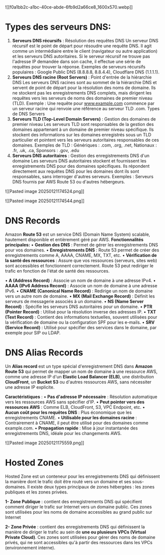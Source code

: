 ![[f0a1bb2c-a1bc-40ce-abde-6fb9d2a66ce8_1600x570.webp]]

# Types des serveurs DNS: 

1. **Serveurs DNS récursifs** : Résolution des requêtes DNS Un serveur DNS récursif est le point de départ pour résoudre une requête DNS. Il agit comme un intermédiaire entre le client (navigateur ou autre application) et les serveurs DNS autoritaires. Si le serveur récursif ne trouve pas l'adresse IP demandée dans son cache, il effectue une série de requêtes pour trouver la réponse. Exemples de serveurs récursifs populaires : Google Public DNS (8.8.8.8, 8.8.4.4), Cloudflare DNS (1.1.1.1). 
2. **Serveurs DNS racine (Root Servers)** : Point d'entrée de la hiérarchie DNS Les serveurs DNS racines sont au sommet de la hiérarchie DNS et servent de point de départ pour la résolution des noms de domaine. Ils ne stockent pas les enregistrements DNS complets, mais dirigent les requêtes vers les serveurs de noms des domaines de premier niveau (TLD). Exemple : Une requête pour www.example.com commence par un serveur racine qui renvoie une référence au serveur TLD .com. Types de DNS Servers 
3. **Serveurs TLD (Top-Level Domain Servers)** : Gestion des domaines de premier niveau Les serveurs TLD sont responsables de la gestion des domaines appartenant à un domaine de premier niveau spécifique. Ils stockent des informations sur les domaines enregistrés sous un TLD particulier et pointent vers les serveurs autoritaires responsables de ces domaines. Exemples de TLD : Génériques : .com, .org, .net, Nationaux : .fr, .uk, .ca, Sponsors : .gov, .edu 
4. **Serveurs DNS autoritaires** : Gestion des enregistrements DNS d'un domaine Les serveurs DNS autoritaires stockent et fournissent les enregistrements DNS pour des domaines spécifiques. Ils répondent directement aux requêtes DNS pour les domaines dont ils sont responsables, sans interroger d'autres serveurs. Exemples : Serveurs DNS fournis par AWS Route 53 ou d'autres hébergeurs.

![[Pasted image 20250121174524.png]]

![[Pasted image 20250121174544.png]]
# DNS Records

Amazon **Route 53** est un service DNS (Domain Name System) scalable, hautement disponible et entièrement géré par AWS. 
**Fonctionnalités principales:** 
	• **Gestion des DNS** : Permet de gérer les enregistrements DNS pour vos domaines. 
	• **Enregistrements DNS** : Route 53 permet de créer des enregistrements comme A, AAAA, CNAME, MX, TXT, etc. 
	• **Vérification de la santé des ressources** : Assure que vos ressources (serveurs, sites web) sont accessibles et fonctionnent correctement. Route 53 peut rediriger le trafic en fonction de l'état de santé des ressources.

• **A (Address Record)** : Associe un nom de domaine à une adresse IPv4. 
• **AAAA (IPv6 Address Record)** : Associe un nom de domaine à une adresse IPv6. 
• **CNAME (Canonical Name Record)** : Redirige un nom de domaine vers un autre nom de domaine. 
• **MX (Mail Exchange Record)** : Définit les serveurs de messagerie associés à un domaine. 
• **NS (Name Server Record)** : Spécifie les serveurs DNS autoritaires pour un domaine. 
• **PTR (Pointer Record)** : Utilisé pour la résolution inverse des adresses IP. 
• **TXT (Text Record)** : Contient des informations textuelles, souvent utilisées pour la vérification de domaine ou la configuration SPF pour les e-mails. 
• **SRV (Service Record)** : Utilisé pour spécifier des services dans le domaine, par exemple pour SIP ou LDAP.

# DNS Alias Records

Un **Alias record** est un type spécial d'enregistrement DNS dans **Amazon Route 53** qui permet de mapper un nom de domaine à une ressource AWS, comme une adresse IP d'un **Elastic Load Balancer (ELB)**, une distribution **CloudFront**, un **Bucket S3** ou d'autres ressources AWS, sans nécessiter une adresse IP explicite. 

**Caractéristiques** : 
	• **Pas d'adresse IP nécessaire** : Résolution automatique vers les ressources AWS sans spécifier d’IP. 
	• **Peut pointer vers des ressources AWS** : Comme ELB, CloudFront, S3, VPC Endpoint, etc. 
	• **Aucun coût pour les requêtes DNS** : Plus économique que les enregistrements CNAME. 
	• **Utilisable pour les domaines racine** : Contrairement à CNAME, il peut être utilisé pour des domaines comme example.com. 
	• **Propagation rapide** : Mise à jour instantanée des enregistrements DNS, idéale pour les changements AWS.

![[Pasted image 20250121175559.png]]

# Hosted Zones

Hosted Zone est un conteneur pour les enregistrements DNS qui définissent la manière dont le trafic doit être routé vers un domaine et ses sous-domaines. Il existe deux types principaux de zones hébergées : les zones publiques et les zones privées. 

**1- Zone Publique** : contient des enregistrements DNS qui spécifient comment diriger le trafic sur Internet vers un domaine public. Ces zones sont utilisées pour les noms de domaine accessibles au grand public sur Internet

**2- Zone Privée** : contient des enregistrements DNS qui définissent la manière de diriger le trafic au sein de **une ou plusieurs VPCs (Virtual Private Cloud)**. Ces zones sont utilisées pour gérer des noms de domaine privés, qui ne sont accessibles qu'à partir des ressources dans les VPCs (environnement interne).



